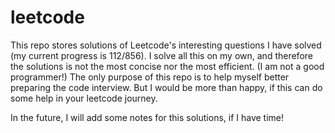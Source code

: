 # leetcode
This repo stores solutions of Leetcode's interesting questions I have solved (my current progress is 112/856). 
I solve all this on my own, and therefore the solutions is not the most concise nor the most efficient.
(I am not a good programmer!)
The only purpose of this repo is to help myself better preparing the code interview.
But I would be more than happy, if this can do some help in your leetcode journey.

In the future, I will add some notes for this solutions, if I have time!
